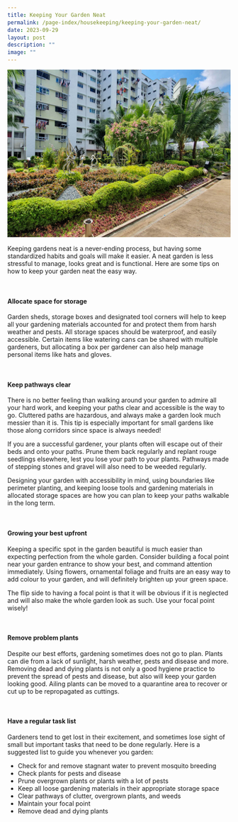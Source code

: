 ```yaml
---
title: Keeping Your Garden Neat
permalink: /page-index/housekeeping/keeping-your-garden-neat/
date: 2023-09-29
layout: post
description: ""
image: ""
---
```

<section>
	<img title="Bukit Batok Zone 2 'Cosy Garden'. Photo by Jacqueline Chua." src="/images/Garden%20design/BukitBatokZone2_JacChua.jpg">
	<p>Keeping gardens neat is a never-ending process, but having some standardized habits and goals will make it easier. A neat garden is less stressful to manage, looks great and is functional. Here are some tips on how to keep your garden neat the easy way.</p>
	<br>
</section>

<section>
	<h4>Allocate space for storage</h4>
	<p>Garden sheds, storage boxes and designated tool corners will help to keep all your gardening materials accounted for and protect them from harsh weather and pests. All storage spaces should be waterproof, and easily accessible.
Certain items like watering cans can be shared with multiple gardeners, but allocating a box per gardener can also help manage personal items like hats and gloves.</p>
	<br>
</section>

<section>
	<h4>Keep pathways clear</h4>
	<p>There is no better feeling than walking around your garden to admire all your hard work, and keeping your paths clear and accessible is the way to go. Cluttered paths are hazardous, and always make a garden look much messier than it is. This tip is especially important for small gardens like those along corridors since space is always needed!</p>
	<p>If you are a successful gardener, your plants often will escape out of their beds and onto your paths. Prune them back regularly and replant rouge seedlings elsewhere, lest you lose your path to your plants. Pathways made of stepping stones and gravel will also need to be weeded regularly.</p>
	<p>Designing your garden with accessibility in mind, using boundaries like perimeter planting, and keeping loose tools and gardening materials in allocated storage spaces are how you can plan to keep your paths walkable in the long term.</p>
	<br>
</section>

<section>
	<h4>Growing your best upfront</h4>
	<p>Keeping a specific spot in the garden beautiful is much easier than expecting perfection from the whole garden. Consider building a focal point near your garden entrance to show your best, and command attention immediately. Using flowers, ornamental foliage and fruits are an easy way to add colour to your garden, and will definitely brighten up your green space.</p>
	<p>The flip side to having a focal point is that it will be obvious if it is neglected and will also make the whole garden look as such. Use your focal point wisely!</p>
	<br>
</section>

<section>
	<h4>Remove problem plants</h4>
	<p>Despite our best efforts, gardening sometimes does not go to plan. Plants can die from a lack of sunlight, harsh weather, pests and disease and more. Removing dead and dying plants is not only a good hygiene practice to prevent the spread of pests and disease, but also will keep your garden looking good. 
Ailing plants can be moved to a quarantine area to recover or cut up to be repropagated as cuttings. </p>
	<br>
</section>

<section>
	<h4>Have a regular task list</h4>
	<p>Gardeners tend to get lost in their excitement, and sometimes lose sight of small but important tasks that need to be done regularly. Here is a suggested list to guide you whenever you garden:</p>
	<ul>
		<li>Check for and remove stagnant water to prevent mosquito breeding</li>
		<li>Check plants for pests and disease</li>
		<li>Prune overgrown plants or plants with a lot of pests</li>
		<li>Keep all loose gardening materials in their appropriate storage space</li>
		<li>Clear pathways of clutter, overgrown plants, and weeds</li>
		<li>Maintain your focal point</li>
		<li>Remove dead and dying plants</li>
	</ul>
	<br>
</section>